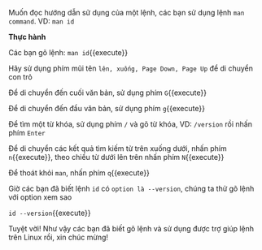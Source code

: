 Muốn đọc hướng dẫn sử dụng của một lệnh, các bạn sử dụng lệnh `man command`. VD: `man id`


**Thực hành**


Các bạn gõ lệnh: `man id`{{execute}}


Hãy sử dụng phím mũi tên `lên, xuống, Page Down, Page Up` để di chuyển con trỏ


Để di chuyển đến cuối văn bản, sử dụng phím `G`{{execute}}


Để di chuyển đến đầu văn bản, sử dụng phím `g`{{execute}}


Để tìm một từ khóa, sử dụng phím `/` và gõ từ khóa, VD: `/version` rồi nhấn phím `Enter`


Để di chuyển các kết quả tìm kiếm từ trên xuống dưới, nhấn phím `n`{{execute}}, theo chiều từ dưới lên trên nhấn phím `N`{{execute}}


Để thoát khỏi `man`, nhấn phím `q`{{execute}}


Giờ các bạn đã biết lệnh `id` có `option là --version`, chúng ta thử gõ lệnh với option xem sao


`id --version`{{execute}}


Tuyệt vời! Như vậy các bạn đã biết gõ lệnh và sử dụng được trợ giúp lệnh trên Linux rồi, xin chúc mừng!
